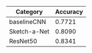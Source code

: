 | Category | Accuracy |
| -------- | -------- |
| baselineCNN | 0.7721 |
| Sketch-a-Net | 0.8090 |
| ResNet50 | 0.8341 |
